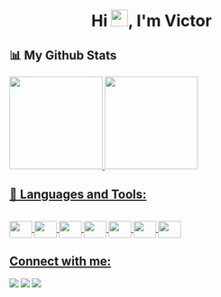 <h1 align="center">Hi <img src="https://raw.githubusercontent.com/MartinHeinz/MartinHeinz/master/wave.gif" width="30px">, I'm Victor</h1>

## 📊 My Github Stats

<div>
   <a href="#">
   <img height="165em" src="https://github-readme-stats.vercel.app/api?username=victorugo16&show_icons=true&theme=dark&include_all_commits=true&count_private=true"/>
   <img height="165em" src="https://github-readme-stats.vercel.app/api/top-langs/?username=victorugo16&layout=compact&langs_count=16&theme=dark"/>

</div>
   
 ## 🚀 Languages and Tools:
   
<div style="display: inline_block"><br>
   <img align="center"  height="30" width="40" src="https://cdn.jsdelivr.net/gh/devicons/devicon/icons/javascript/javascript-original.svg" />
   <img align="center"  height="30" width="40" src="https://cdn.jsdelivr.net/gh/devicons/devicon/icons/html5/html5-original.svg" />
   <img align="center"  height="30" width="40" src="https://cdn.jsdelivr.net/gh/devicons/devicon/icons/css3/css3-original.svg" />
   <img align="center"  height="30" width="40" src="https://cdn.jsdelivr.net/gh/devicons/devicon/icons/react/react-original.svg" />
   <img align="center"  height="30" width="40" src="https://cdn.jsdelivr.net/gh/devicons/devicon/icons/nodejs/nodejs-original-wordmark.svg" />
   <img align="center"  height="30" width="40" src="https://cdn.jsdelivr.net/gh/devicons/devicon/icons/java/java-original.svg" />
   <img align="center"  height="30" width="40" src="https://cdn.jsdelivr.net/gh/devicons/devicon/icons/mysql/mysql-original-wordmark.svg" />
</div>
   
  ##  Connect with me:
   
<div> 
   <a href="https://www.linkedin.com/in/victor-hugo-385631211/" target="_blank"><img src="https://img.shields.io/badge/-LinkedIn-%230077B5?style=for-the-badge&logo=linkedin&logoColor=white" target="_blank"></a>
   <a href = "mailto:victorhugobampi@gmail.com"><img src="https://img.shields.io/badge/-Gmail-%23333?style=for-the-badge&logo=gmail&logoColor=white" target="_blank"></a>
  <a href="https://instagram.com/vic_torugo16" target="_blank"><img src="https://img.shields.io/badge/-Instagram-%23E4405F?style=for-the-badge&logo=instagram&logoColor=white" target="_blank"></a>  
</div>
          
          
                                  
                                                                                                                                 
                                                                                                                           
   
            

